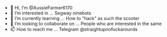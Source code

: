 - 👋 Hi, I’m @AussieFarmer6170
- 👀 I’m interested in ... Segway ninebots
- 🌱 I’m currently learning ... How to "hack" as such the scooter
- 💞️ I’m looking to collaborate on ... People who are interested in the same
- 📫 How to reach me ... Telegram @straightupnofuckarounds

<!---
AussieFarmer6170/AussieFarmer6170 is a ✨ special ✨ repository because its `README.md` (this file) appears on your GitHub profile.
You can click the Preview link to take a look at your changes.
--->
